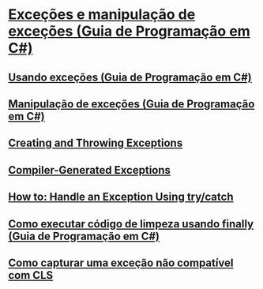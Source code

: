 # [Exceções e manipulação de exceções (Guia de Programação em C#)](exceptions-and-exception-handling.md)
## [Usando exceções (Guia de Programação em C#)](using-exceptions.md)
## [Manipulação de exceções (Guia de Programação em C#)](exception-handling.md)
## [Creating and Throwing Exceptions](TocOutOfQuery)
## [Compiler-Generated Exceptions](TocOutOfQuery)
## [How to: Handle an Exception Using try/catch](TocOutOfQuery)
## [Como executar código de limpeza usando finally (Guia de Programação em C#)](how-to-execute-cleanup-code-using-finally.md)
## [Como capturar uma exceção não compatível com CLS](how-to-catch-a-non-cls-exception.md)
